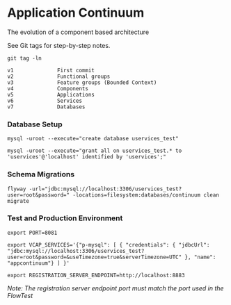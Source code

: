 # Application Continuum

The evolution of a component based architecture

See Git tags for step-by-step notes.

```
git tag -ln

v1              First commit
v2              Functional groups
v3              Feature groups (Bounded Context)
v4              Components
v5              Applications
v6              Services
v7              Databases
```

### Database Setup

```
mysql -uroot --execute="create database uservices_test"

mysql -uroot --execute="grant all on uservices_test.* to 'uservices'@'localhost' identified by 'uservices';"
```

### Schema Migrations

```
flyway -url="jdbc:mysql://localhost:3306/uservices_test?user=root&password=" -locations=filesystem:databases/continuum clean migrate
```

### Test and Production Environment

````
export PORT=8081

export VCAP_SERVICES='{"p-mysql": [ { "credentials": { "jdbcUrl": "jdbc:mysql://localhost:3306/uservices_test?user=root&password=&useTimezone=true&serverTimezone=UTC" }, "name": "appcontinuum"} ] }'

export REGISTRATION_SERVER_ENDPOINT=http://localhost:8883
````

_Note: The registration server endpoint port must match the port used in the FlowTest_